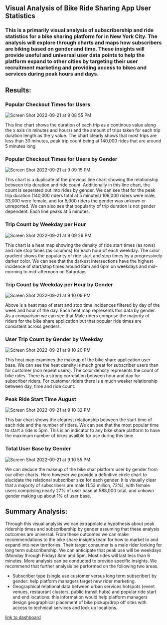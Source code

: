 ## Visual Analysis of Bike Ride Sharing App User Statistics
### This is a primarily visual analysis of subscribership and ride statistics for a bike sharing platform for in New York City. The analysis will explore through charts and maps how subscribers are biking based on gender and time. These insights will provide useful and universal user data points to help the platform expand to other cities by targeting their user recruitment marketing and providing access to bikes and services during peak hours and days.

## Results:
### Popular Checkout Times for Users

![Screen Shot 2022-09-21 at 9 08 55 PM](https://user-images.githubusercontent.com/107326987/191656724-a1b5c78d-d25f-422e-975d-bf96abe6adcb.png)

This line chart shows the duration of each trip as a continous value along the x axis (in minutes and hours) and the amount of trips taken for each trip duration length as the y value. The chart clearly shows that most trips are less than 30 minutes, peak trip count being at 140,000 rides that are around 5 minutes long

### Popular Checkout Times for Users by Gender

![Screen Shot 2022-09-21 at 9 09 15 PM](https://user-images.githubusercontent.com/107326987/191656732-6a97f881-8bd2-4cf9-941a-3c2ad3a88426.png)

This chart is a duplicate of the previous line chart showing the relationship between trip duration and ride count. Additionally in this line chart, the count is seperated out into rides by gender. We can see that for the peak trip duration (140,000 riders total at 5 minutes) 108,000 riders were male, 33,000 were female, and for 5,000 riders the gender was unkown or unreported. We can also see that popularity of trip duration is not gender dependent. Each line peaks at 5 minutes.

### Trip Count by Weekday per Hour

![Screen Shot 2022-09-21 at 9 09 29 PM](https://user-images.githubusercontent.com/107326987/191656775-2a788c32-8ed7-4dd1-8a97-351add481126.png)

This chart is a heat map showing the density of ride start times (as rows) and ride stop times (as columns) for each hour of each weekday. The color gradient shows the popularity of ride start and stop times by a progressively darker color. We can see that the darkest intersections have the highest incidence of start/stop times around 8am and 6pm on weekdays and mid-morning to mid-afternoon on Saturdays.

### Trip Count by Weekday per Hour by Gender

![Screen Shot 2022-09-21 at 9 10 09 PM](https://user-images.githubusercontent.com/107326987/191656787-2809bc2b-e445-4a0c-9e72-067482a0627b.png)

Above is a heat map of start and stop time incidences filtered by day of the week and hour of the day. Each heat map represents this data by gender. As a comparison we can see that Male riders comprise the majority of riders for the bike share application but that popular ride times are consistent across genders.

### User Trip Count by Gender by Weekday

![Screen Shot 2022-09-21 at 9 10 20 PM](https://user-images.githubusercontent.com/107326987/191656798-eb5afe9c-380d-487d-a0e1-04d7f7576fc2.png)

This heat map examines the makeup of the bike share application user base. We can see the heat density is  much great for subscriber users than for customer (non repeat users). The color density represents the count of bike rides. There is a strong correlation between hour and day for subscriber riders. For customer riders there is a much weaker relationship between day, time and ride count.

### Peak Ride Start Time August

![Screen Shot 2022-09-21 at 9 10 32 PM](https://user-images.githubusercontent.com/107326987/191656809-50408c76-b950-4dba-956b-0035ec2f8d17.png)

This bar chart shows the clearest relationship between the start time of each ride and the number of riders. We can see that the most popular time to start a ride is 5pm. This is an indicator to any bike share platform to have the maximum number of bikes availble for use during this time.

### Total User Base by Gender

![Screen Shot 2022-09-21 at 9 10 55 PM](https://user-images.githubusercontent.com/107326987/191656813-b6c04bae-00f6-41c6-bf65-5c6cf7192988.png)

We can deduce the makeup of the bike shar platform user by gender from our other charts. Here however we provide a definitive circle chart to elucidate the relational subscriber size for each gender. It is visually clear that a majority of subscribers are male (1.53 million, 72%), with female users comprising nearly 27% of user base at 588,000 total, and unkown gender making up about 1% of user base. 

## Summary Analysis:

Through this visual analysis we can extrapolate a hypothesis about peak ridership times and subscribership by gender assuming that these analysis outcomes are universal. From these outcomes we can make recommendations to the bike share insights team for how to market to and expand into new territories. Their target consumer is a male rider looking for long term subscribership. We can anticipate that peak use will be weekdays (Monday through Friday) 8am and 5pm. Most rides will last less than 6 minutes. More analysis can be conducted to provide specific insights. We recommend that further analysis be performed on the following two areas.

- Subscriber type (single use customer versus long term subscriber) by gender: help platform managers target new rider marketing.
- Geographical relational data between urban services hotspots (event venues, restaurant clusters, public transit hubs) and popular ride start and end locations: this information would help platform managers design geographical placement of bike pickup/drop off sites with access to technical services and lock up locations.

[link to dashboard](https://public.tableau.com/app/profile/ava.mikolavich/viz/NY_Citibike_Ridership_Analysis/Story1?publish=yes)
